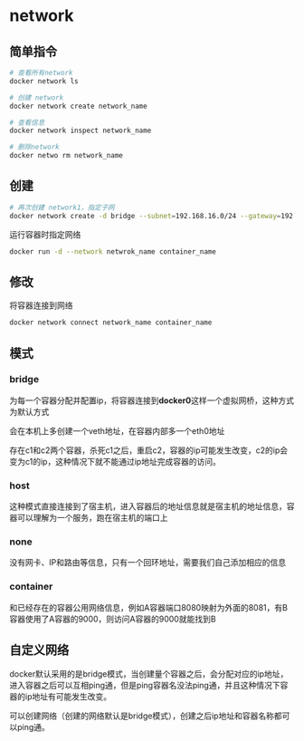 # network 

## 简单指令

```bash
# 查看所有network
docker network ls

# 创建 network
docker network create network_name

# 查看信息
docker network inspect network_name

# 删除network
docker netwo rm network_name
```

## 创建

```bash
# 再次创建 network1，指定子网
docker network create -d bridge --subnet=192.168.16.0/24 --gateway=192.168.16.1 network1
```

运行容器时指定网络

```bash
docker run -d --network netwrok_name container_name
```

## 修改

将容器连接到网络

```bash
docker network connect network_name container_name
```

## 模式

### bridge

为每一个容器分配并配置ip，将容器连接到**docker0**这样一个虚拟网桥，这种方式为默认方式

会在本机上多创建一个veth地址，在容器内部多一个eth0地址

存在c1和c2两个容器，杀死c1之后，重启c2，容器的ip可能发生改变，c2的ip会变为c1的ip，这种情况下就不能通过ip地址完成容器的访问。

### host

这种模式直接连接到了宿主机，进入容器后的地址信息就是宿主机的地址信息，容器可以理解为一个服务，跑在宿主机的端口上

### none

没有网卡、IP和路由等信息，只有一个回环地址，需要我们自己添加相应的信息

### container

和已经存在的容器公用网络信息，例如A容器端口8080映射为外面的8081，有B容器使用了A容器的9000，则访问A容器的9000就能找到B

## 自定义网络

docker默认采用的是bridge模式，当创建量个容器之后，会分配对应的ip地址，进入容器之后可以互相ping通，但是ping容器名没法ping通，并且这种情况下容器的ip地址有可能发生改变。

可以创建网络（创建的网络默认是bridge模式），创建之后ip地址和容器名称都可以ping通。